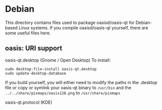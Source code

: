 
Debian
====================
This directory contains files used to package oasisd/oasis-qt
for Debian-based Linux systems. If you compile oasisd/oasis-qt yourself, there are some useful files here.

## oasis: URI support ##


oasis-qt.desktop  (Gnome / Open Desktop)
To install:

	sudo desktop-file-install oasis-qt.desktop
	sudo update-desktop-database

If you build yourself, you will either need to modify the paths in
the .desktop file or copy or symlink your oasis-qt binary to `/usr/bin`
and the `../../share/pixmaps/oasis128.png` to `/usr/share/pixmaps`

oasis-qt.protocol (KDE)

